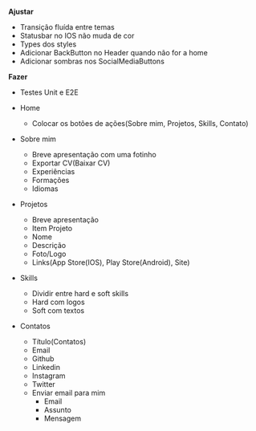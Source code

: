 **Ajustar**

- Transição fluída entre temas
- Statusbar no IOS não muda de cor
- Types dos styles
- Adicionar BackButton no Header quando não for a home
- Adicionar sombras nos SocialMediaButtons

**Fazer**
- Testes Unit e E2E
- Home
  - Colocar os botões de ações(Sobre mim, Projetos, Skills, Contato)

- Sobre mim
  - Breve apresentação com uma fotinho
  - Exportar CV(Baixar CV)
  - Experiências
  - Formações
  - Idiomas

- Projetos
  - Breve apresentação
  - Item Projeto
  - Nome
  - Descrição
  - Foto/Logo
  - Links(App Store(IOS), Play Store(Android), Site)

- Skills
  - Dividir entre hard e soft skills
  - Hard com logos
  - Soft com textos

- Contatos
  - Título(Contatos)
  - Email
  - Github
  - Linkedin
  - Instagram
  - Twitter
  - Enviar email para mim
    - Email
    - Assunto
    - Mensagem
